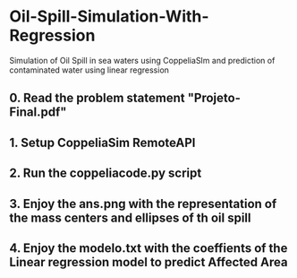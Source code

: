 # Oil-Spill-Simulation-With-Regression
Simulation of Oil Spill in sea waters using CoppeliaSIm and prediction of contaminated water using linear regression

## 0. Read the problem statement "Projeto-Final.pdf"
## 1. Setup CoppeliaSim RemoteAPI
## 2. Run the coppeliacode.py script
## 3. Enjoy the ans.png with the representation of the mass centers and ellipses of th oil spill
## 4. Enjoy the modelo.txt with the coeffients of the Linear regression model to predict Affected Area 
